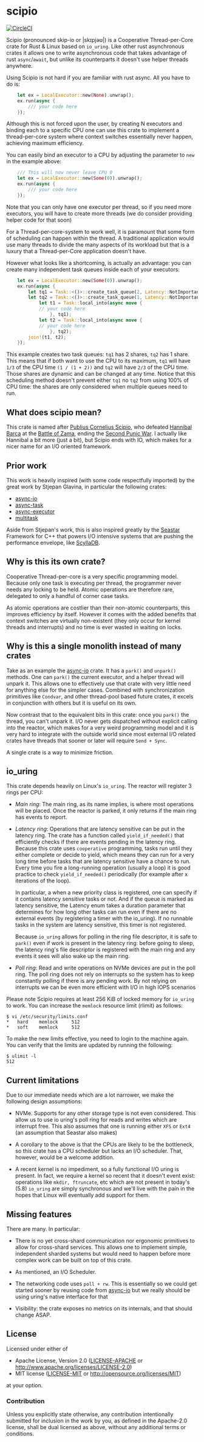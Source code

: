# scipio

[![CircleCI](https://circleci.com/gh/DataDog/scipio.svg?style=svg)](https://circleci.com/gh/DataDog/scipio)

Scipio (pronounced skip-io or |skɪpjəʊ|) is a Cooperative Thread-per-Core crate for
Rust & Linux based on `io_uring`. Like other rust asynchronous crates it allows
one to write asynchronous code that takes advantage of rust `async`/`await`, but
unlike its counterparts it doesn't use helper threads anywhere.

Using Scipio is not hard if you are familiar with rust async. All you have to do is:

```rust
    let ex = LocalExecutor::new(None).unwrap();
    ex.run(async {
        /// your code here
    });
```

Although this is not forced upon the user, by creating N executors and binding
each to a specific CPU one can use this crate to implement a thread-per-core
system where context switches essentially never happen, achieving maximum efficiency.

You can easily bind an executor to a CPU by adjusting the parameter to `new` in the
example above:

```rust
    /// This will now never leave CPU 0
    let ex = LocalExecutor::new(Some(0)).unwrap();
    ex.run(async {
        /// your code here
    });
```

Note that you can only have one executor per thread, so if you need more executors,
you will have to create more threads (we do consider providing helper code for that soon)

For a Thread-per-core-system to work well, it is paramount that some form of scheduling
can happen within the thread. A traditional application would use many threads to divide
the many aspects of its workload but that is a luxury that a Thread-per-Core application doesn't have.

However what looks like a shortcoming, is actually an advantage: you can create many independent
task queues inside each of your executors:

```rust
    let ex = LocalExecutor::new(Some(0)).unwrap();
    ex.run(async {
        let tq1 = Task::<()>::create_task_queue(2, Latency::NotImportant, "test1");
        let tq2 = Task::<()>::create_task_queue(1, Latency::NotImportant, "test2");
            let t1 = Task::local_into(async move {
            // your code here
                }, tq1);
            let t2 = Task::local_into(async move {
            // your code here
                }, tq2);
        join!(t1, t2);
    });

```

This example creates two task queues: `tq1` has 2 shares, `tq2` has 1 share. This means
that if both want to use the CPU to its maximum, `tq1` will have `1/3` of the CPU time
`(1 / (1 + 2))` and `tq2` will have `2/3` of the CPU time. Those shares are dynamic and
can be changed at any time.
Notice that this scheduling method doesn't prevent either `tq1` no `tq2` from using
100% of CPU time: the shares are only considered when multiple queues need to run.

## What does scipio mean?

This crate is named after
[Publius Cornelius Scipio](https://en.wikipedia.org/wiki/Scipio_Africanus), who
defeated [Hannibal Barca](https://en.wikipedia.org/wiki/Hannibal) at the
[Battle of Zama](https://en.wikipedia.org/wiki/Battle_of_Zama), ending the
[Second Punic War](https://en.wikipedia.org/wiki/Second_Punic_War). I actually
like Hannibal a bit more (just a bit), but Scipio ends with IO, which makes for a
nicer name for an I/O oriented framework.

## Prior work

This work is heavily inspired (with some code respectfully imported) by
the great work by Stjepan Glavina, in particular the following crates:

* [async-io](https://github.com/stjepang/async-io)
* [async-task](https://github.com/stjepang/async-task)
* [async-executor](https://github.com/stjepang/async-executor)
* [multitask](https://github.com/stjepang/async-multitask)

Aside from Stjepan's work, this is also inspired greatly by the
[Seastar](http://seastar.io) Framework for C++ that powers I/O intensive
systems that are pushing the performance envelope, like
[ScyllaDB](https://www.scylladb.com/).

## Why is this its own crate?

Cooperative Thread-per-core is a very specific programming model.
Because only one task is executing per thread, the programmer never
needs any locking to be held. Atomic operations are therefore rare,
delegated to only a handful of corner case tasks.

As atomic operations are costlier than their non-atomic counterparts,
this improves efficiency by itself. However it comes with the added
benefits that context switches are virtually non-existent (they only
occur for kernel threads and interrupts) and no time is ever wasted
in waiting on locks.

## Why is this a single monolith instead of many crates

Take as an example the
[async-io](https://github.com/stjepang/async-io)  crate. It has a
`park()` and `unpark()` methods. One can `park()` the current executor,
and a helper thread will unpark it. This allows one to effectively use
that crate with very little need for anything else for the simpler
cases. Combined with synchronization primitives like `Condvar`, and
other thread-pool based future crates, it excels in conjunction with
others but it is useful on its own.

Now contrast that to the equivalent bits in this crate: once you
`park()` the thread, you can't unpark it. I/O never gets dispatched
without explicit calling into the reactor, which makes for a very weird
programming model and it is very hard to integrate with the outside
world since most external I/O related crates have threads that sooner
or later will require `Send + Sync`.

A single crate is a way to minimize friction.

## io_uring

This crate depends heavily on Linux's `io_uring`. The reactor will
register 3 rings per CPU:

 * *Main ring*: The main ring, as its name implies, is where most
   operations will be placed. Once the reactor is parked, it only
   returns if the main ring has events to report.

 * *Latency ring*: Operations that are latency sensitive can be
   put in the latency ring. The crate has a function called
   `yield_if_needed()`
   that efficiently checks if there are events pending in the latency
   ring. Because this crate uses `cooperative` programming, tasks
   run until they either complete or decide to yield, which means they
   can run for a very long time before tasks that are latency sensitive
   have a chance to run. Every time you fire a long-running operation
   (usually a loop) it is good practice to check `yield_if_needed()`
   periodically (for example after x iterations of the loop).

   In particular, a when a new priority class is registered, one can
   specify if it contains latency sensitive tasks or not. And if the
   queue is marked as latency sensitive, the Latency enum takes a
   duration parameter that determines for how long other tasks can run
   even if there are no external events (by registering a timer with
   the io_uring). If no runnable tasks in the system are latency sensitive,
   this timer is not registered.

   Because `io_uring` allows for polling in the ring file descriptor,
   it is safe to `park()` even if work is present in the latency ring:
   before going to sleep, the latency ring's file descriptor is
   registered with the main ring and any events it sees will also wake
   up the main ring.

 * *Poll ring*: Read and write operations on NVMe devices are put in the
   poll ring. The poll ring does not rely on interrupts so the system
   has to keep constantly polling if there is any pending work. By
   not relying on interrupts we can be even more efficient with I/O in
   high IOPS scenarios

Please note Scipio requires at least 256 KiB of locked memory for `io_uring`
to work. You can increase the `memlock` resource limit (rlimit) as follows:

```
$ vi /etc/security/limits.conf
*	hard	memlock		512
*	soft	memlock		512
```

To make the new limits effective, you need to login to the machine
again. You can verify that the limits are updated by running the
following:

```
$ ulimit -l
512
```

## Current limitations

Due to our immediate needs which are a lot narrower, we make
the following design assumptions:

 - NVMe. Supports for any other storage type is not even considered.
   This allow us to use io uring's poll ring for reads and writes which
   are interrupt free. This also assumes that one is running either `XFS`
   or `Ext4` (an assumption that Seastar also makes)

 - A corollary to the above is that the CPUs are likely to be the
   bottleneck, so this crate has a CPU scheduler but lacks an I/O
   scheduler. That, however, would be a welcome addition.

 - A recent kernel is no impediment, so a fully functional I/O uring is
   present. In fact, we require a kernel so recent that it doesn't event
   exist: operations like `mkdir, ftruncate`, etc which are not present
   in today's (5.8) `io_uring` are simply synchronous and we'll live
   with the pain in the hopes that Linux will eventually add support for
   them.

## Missing features

There are many. In particular:

* There is no yet cross-shard communication nor ergonomic primitives to
  allow for cross-shard services. This allows one to implement simple,
  independent sharded systems but would need to happen before more
  complex work can be built on top of this crate.

* As mentioned, an I/O Scheduler.

* The networking code uses `poll + rw`. This is essentially so we could
  get started sooner by reusing code from [async-io](https://github.com/stjepang/async-io)
  but we really should be using uring's native interface for that

* Visibility: the crate exposes no metrics on its internals, and
  that should change ASAP.

## License

Licensed under either of

 * Apache License, Version 2.0 ([LICENSE-APACHE](LICENSE-APACHE) or http://www.apache.org/licenses/LICENSE-2.0)
 * MIT license ([LICENSE-MIT](LICENSE-MIT) or http://opensource.org/licenses/MIT)

at your option.

### Contribution

Unless you explicitly state otherwise, any contribution intentionally submitted
for inclusion in the work by you, as defined in the Apache-2.0 license, shall be
dual licensed as above, without any additional terms or conditions.
